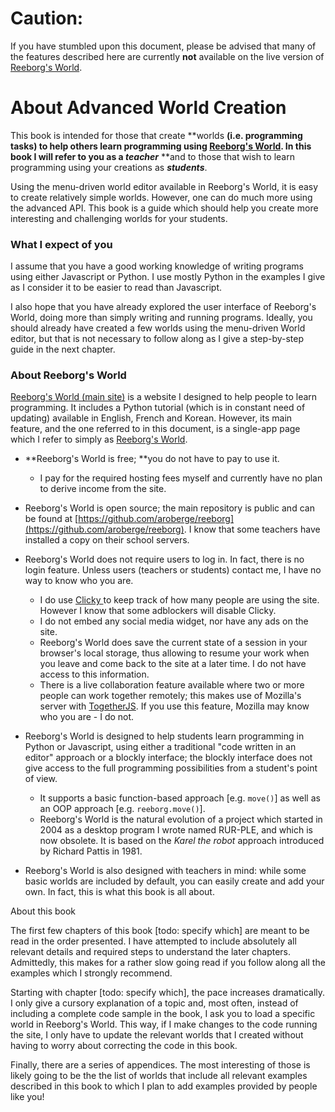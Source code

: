 # Caution:

If you have stumbled upon this document, please be advised that many of the features described here are currently **not** available on the live version of [Reeborg's World](http://reeborg.ca/reeborg.html).

# About Advanced World Creation

This book is intended for those that create **worlds **\(i.e. programming tasks\) to help others learn programming using [Reeborg's World](http://reeborg.ca/reeborg.html).  In this book I will refer to you as a _**teacher**_** **and to those that wish to learn programming using your creations as _**students**_.

Using the menu-driven world editor available in Reeborg's World, it is easy to create relatively simple worlds.  However, one can do much more using the advanced API. This book is a guide which should help you create more interesting  and challenging worlds for your students.

### What I expect of you

I assume that you have a good working knowledge of writing programs using either Javascript or Python. I use mostly Python in the examples I give as I consider it to be easier to read than Javascript.

I also hope that you have already explored the user interface of Reeborg's World, doing more than simply writing and running programs. Ideally, you should already have created a few worlds using the menu-driven World editor, but that is not necessary to follow along as I give a step-by-step guide in the next chapter.

### About Reeborg's World

[Reeborg's World \(main site\)](http://reeborg.ca) is a website I designed to help people to learn programming. It includes a Python tutorial \(which is in constant need of updating\) available in English, French and Korean. However, its main feature, and the one referred to in this document, is a single-app page which I refer to simply as [Reeborg's World](http://reeborg.ca/reeborg.html).

* **Reeborg's World is free; **you do not have to pay to use it.
  * I pay for the required hosting fees myself and currently have no plan to derive income from the site.  
* Reeborg's World is open source; the main repository is public and can be found at [https://github.com/aroberge/reeborg](https://github.com/aroberge/reeborg).  I know that some teachers have installed a copy on their school servers.
* Reeborg's World does not require users to log in.  In fact, there is no login feature.  Unless users \(teachers or students\) contact me, I have no way to know who you are.

  * I do use [Clicky ](https://clicky.com/)to keep track of how many people are using the site. However I know that some adblockers will disable Clicky. 
  * I do not embed any social media widget, nor have any ads on the site.
  * Reeborg's World does save the current state of a session in your browser's local storage, thus allowing to resume your work when you leave and come back to the site at a later time. I do not have access to this information.
  * There is a live collaboration feature available where two or more people can work together remotely; this makes use of Mozilla's server with [TogetherJS](https://togetherjs.com/). If you use this feature, Mozilla may know who you are - I do not.

* Reeborg's World is designed to help students learn programming in Python or Javascript, using either a traditional "code written in an editor" approach or a blockly interface; the blockly interface does not give access to the full programming possibilities from a student's point of view.

  * It supports a basic function-based approach \[e.g. `move()`\] as well as an OOP approach \[e.g. `reeborg.move()`\]. 
  * Reeborg's World is the natural evolution of a project which started in 2004 as a desktop program I wrote named RUR-PLE, and which is now obsolete. It is based on the _Karel the robot_ approach introduced by Richard Pattis in 1981.

* Reeborg's World is also designed with teachers in mind: while some basic worlds are included by default, you can easily create and add your own. In fact, this is what this book is all about.

About this book

The first few chapters of this book \[todo: specify which\] are meant to be read in the order presented. I have attempted to include absolutely all relevant details and required steps to understand the later chapters. Admittedly, this makes for a rather slow going read if you follow along all the examples which I strongly recommend.

Starting with chapter \[todo: specify which\], the pace increases dramatically. I only give a cursory explanation of a topic and, most often, instead of including a complete code sample in the book, I ask you to load a specific world in Reeborg's World. This way, if I make changes to the code running the site, I only have to update the relevant worlds that I created without having to worry about correcting the code in this book.

Finally, there are a series of appendices. The most interesting of those is likely going to be the the list of worlds that include all relevant examples described in this book to which I plan to add examples provided by people like you! 

